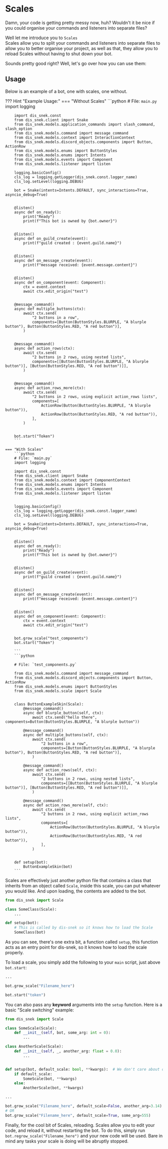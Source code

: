 # Scales

Damn, your code is getting pretty messy now, huh? Wouldn't it be nice if you could organise your commands and listeners into separate files?

Well let me introduce you to `Scales`<br>
Scales allow you to split your commands and listeners into separate files to allow you to better organise your project,
as well as that, they allow you to reload Scales without having to shut down your bot.

Sounds pretty good right? Well, let's go over how you can use them:

## Usage

Below is an example of a bot, one with scales, one without.

??? Hint "Example Usage:"
    === "Without Scales"
        ```python
        # File: `main.py`
        import logging

        import dis_snek.const
        from dis_snek.client import Snake
        from dis_snek.models.application_commands import slash_command, slash_option
        from dis_snek.models.command import message_command
        from dis_snek.models.context import InteractionContext
        from dis_snek.models.discord_objects.components import Button, ActionRow
        from dis_snek.models.enums import ButtonStyles
        from dis_snek.models.enums import Intents
        from dis_snek.models.events import Component
        from dis_snek.models.listener import listen

        logging.basicConfig()
        cls_log = logging.getLogger(dis_snek.const.logger_name)
        cls_log.setLevel(logging.DEBUG)

        bot = Snake(intents=Intents.DEFAULT, sync_interactions=True, asyncio_debug=True)


        @listen()
        async def on_ready():
            print("Ready")
            print(f"This bot is owned by {bot.owner}")


        @listen()
        async def on_guild_create(event):
            print(f"guild created : {event.guild.name}")


        @listen()
        async def on_message_create(event):
            print(f"message received: {event.message.content}")


        @listen()
        async def on_component(event: Component):
            ctx = event.context
            await ctx.edit_origin("test")


        @message_command()
        async def multiple_buttons(ctx):
            await ctx.send(
                "2 buttons in a row",
                components=[Button(ButtonStyles.BLURPLE, "A blurple button"), Button(ButtonStyles.RED, "A red button")],
            )


        @message_command()
        async def action_rows(ctx):
            await ctx.send(
                "2 buttons in 2 rows, using nested lists",
                components=[[Button(ButtonStyles.BLURPLE, "A blurple button")], [Button(ButtonStyles.RED, "A red button")]],
            )


        @message_command()
        async def action_rows_more(ctx):
            await ctx.send(
                "2 buttons in 2 rows, using explicit action_rows lists",
                components=[
                    ActionRow(Button(ButtonStyles.BLURPLE, "A blurple button")),
                    ActionRow(Button(ButtonStyles.RED, "A red button")),
                ],
            )


        bot.start("Token")
        ```

    === "With Scales"
        ```python
        # File: `main.py`
        import logging

        import dis_snek.const
        from dis_snek.client import Snake
        from dis_snek.models.context import ComponentContext
        from dis_snek.models.enums import Intents
        from dis_snek.models.events import Component
        from dis_snek.models.listener import listen


        logging.basicConfig()
        cls_log = logging.getLogger(dis_snek.const.logger_name)
        cls_log.setLevel(logging.DEBUG)

        bot = Snake(intents=Intents.DEFAULT, sync_interactions=True, asyncio_debug=True)


        @listen()
        async def on_ready():
            print("Ready")
            print(f"This bot is owned by {bot.owner}")


        @listen()
        async def on_guild_create(event):
            print(f"guild created : {event.guild.name}")


        @listen()
        async def on_message_create(event):
            print(f"message received: {event.message.content}")


        @listen()
        async def on_component(event: Component):
            ctx = event.context
            await ctx.edit_origin("test")


        bot.grow_scale("test_components")
        bot.start("Token")

        ```
        ```python

        # File: `test_components.py`

        from dis_snek.models.command import message_command
        from dis_snek.models.discord_objects.components import Button, ActionRow
        from dis_snek.models.enums import ButtonStyles
        from dis_snek.models.scale import Scale


        class ButtonExampleSkin(Scale):
            @message_command()
            async def blurple_button(self, ctx):
                await ctx.send("hello there", components=Button(ButtonStyles.BLURPLE, "A blurple button"))

            @message_command()
            async def multiple_buttons(self, ctx):
                await ctx.send(
                    "2 buttons in a row",
                    components=[Button(ButtonStyles.BLURPLE, "A blurple button"), Button(ButtonStyles.RED, "A red button")],
                )

            @message_command()
            async def action_rows(self, ctx):
                await ctx.send(
                    "2 buttons in 2 rows, using nested lists",
                    components=[[Button(ButtonStyles.BLURPLE, "A blurple button")], [Button(ButtonStyles.RED, "A red button")]],
                )

            @message_command()
            async def action_rows_more(self, ctx):
                await ctx.send(
                    "2 buttons in 2 rows, using explicit action_rows lists",
                    components=[
                        ActionRow(Button(ButtonStyles.BLURPLE, "A blurple button")),
                        ActionRow(Button(ButtonStyles.RED, "A red button")),
                    ],
                )


        def setup(bot):
            ButtonExampleSkin(bot)
        ```

Scales are effectively just another python file that contains a class that inherits from an object called `Scale`,
inside this scale, you can put whatever you would like. And upon loading, the contents are added to the bot.

```python
from dis_snek import Scale

class SomeClass(Scale):
    ...

def setup(bot):
    # This is called by dis-snek so it knows how to load the Scale
    SomeClass(bot)
```
As you can see, there's one extra bit, a function called `setup`, this function acts as an entry point for dis-snek,
so it knows how to load the scale properly.

To load a scale, you simply add the following to your `main` script, just above `bot.start`:
```python
...

bot.grow_scale("Filename_here")

bot.start("token")
```

You can also pass any **keyword** arguments into the `setup` function. Here is a basic "Scale switching" example:

```python
from dis_snek import Scale

class SomeScale(Scale):
    def __init__(self, bot, some_arg: int = 0):
        ...

class AnotherScale(Scale):
    def __init__(self, _, another_arg: float = 0.0):
        ...


def setup(bot, default_scale: bool, **kwargs):  # We don't care about other arguments here.
    if default_scale:
        SomeScale(bot, **kwargs)
    else:
        AnotherScale(bot, **kwargs)

...

bot.grow_scale("Filename_here", default_scale=False, another_arg=3.14)
# OR
bot.grow_scale("Filename_here", default_scale=True, some_arg=555)
```

Finally, for the cool bit of Scales, reloading. Scales allow you to edit your code, and reload it, without restarting the bot.
To do this, simply run `bot.regrow_scale("Filename_here")` and your new code will be used. Bare in mind any tasks your scale
is doing will be abruptly stopped.
